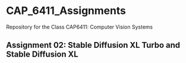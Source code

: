 # CAP_6411_Assignments
Repository for the Class CAP6411: Computer Vision Systems

## Assignment 02: Stable Diffusion XL Turbo and Stable Diffusion XL
